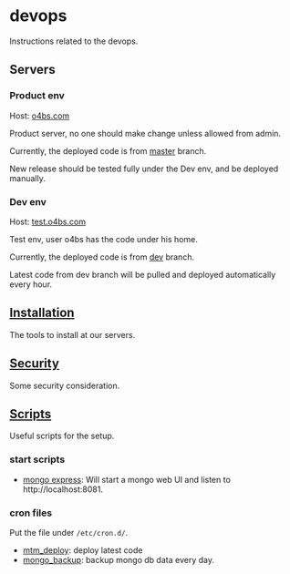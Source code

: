 # devops
Instructions related to the devops.


## Servers
### Product env
Host: [o4bs.com](o4bs.com)

Product server, no one should make change unless allowed from admin.

Currently, the deployed code is from [master](https://github.com/o4bs/mtm/tree/master) branch.

New release should be tested fully under the Dev env, and be deployed manually.

### Dev env
Host: [test.o4bs.com](test.o4bs.com)

Test env, user o4bs has the code under his home.

Currently, the deployed code is from [dev](https://github.com/o4bs/mtm/tree/dev) branch.

Latest code from dev branch will be pulled and deployed automatically every hour.

## [Installation](Installation.md)
The tools to install at our servers.


## [Security](Security.md)
Some security consideration.


## [Scripts](scripts)
Useful scripts for the setup.


### start scripts
* [mongo express](scripts/start_mongo_express.sh): Will start a mongo web UI and listen to http://localhost:8081.


### cron files

Put the file under `/etc/cron.d/`.

* [mtm_deploy](scripts/mtm_deploy): deploy latest code 
* [mongo_backup](scripts/mongo_backup): backup mongo db data every day.


